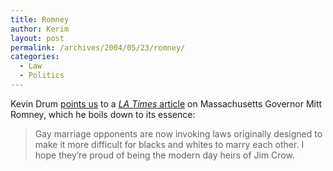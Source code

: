 ```yaml
---
title: Romney
author: Kerim
layout: post
permalink: /archives/2004/05/23/romney/
categories:
  - Law
  - Politics
---
```

Kevin Drum <a href="http://www.washingtonmonthly.com/archives/individual/2004_05/003980.php" onclick="_gaq.push(['_trackEvent', 'outbound-article', 'http://www.washingtonmonthly.com/archives/individual/2004_05/003980.php', 'points us']);" >points us</a> to a <a href="http://www.latimes.com/news/nationworld/nation/la-na-marriage22may22,1,3177092.story?coll=la-headlines-nation" onclick="_gaq.push(['_trackEvent', 'outbound-article', 'http://www.latimes.com/news/nationworld/nation/la-na-marriage22may22,1,3177092.story?coll=la-headlines-nation', 'LA Times article']);" ><em>LA Times</em> article</a> on Massachusetts Governor Mitt Romney, which he boils down to its essence:

> Gay marriage opponents are now invoking laws originally designed to make it more difficult for blacks and whites to marry each other. I hope they&#8217;re proud of being the modern day heirs of Jim Crow.

